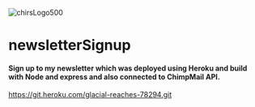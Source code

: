 ![chirsLogo500](https://user-images.githubusercontent.com/8496716/127400672-8d907dff-2676-4800-b54f-081de51ef1e6.png)
# newsletterSignup
#### Sign up to my newsletter which was deployed using Heroku and build with Node and express and also connected to ChimpMail API. 


https://git.heroku.com/glacial-reaches-78294.git

